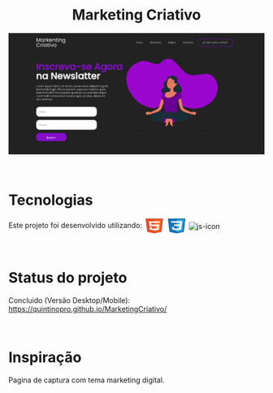 <h1 align="center">Marketing Criativo</h1>

<p align="center">
 <img src="./components/img/Capturar.PNG">
</p>

<br>

# Tecnologias
Este projeto foi desenvolvido utilizando:
    <img align="center" height="30" width="40" alt="html-icon" src="https://raw.githubusercontent.com/devicons/devicon/master/icons/html5/html5-original.svg">
    <img align="center" height="30" width="40" alt="css-icon" src="https://raw.githubusercontent.com/devicons/devicon/master/icons/css3/css3-original.svg">
    <img align="center" height="30" width="40" alt="js-icon" src="https://cdn.jsdelivr.net/gh/devicons/devicon/icons/javascript/javascript-original.svg">
          
 
<br>

# Status do projeto
Concluido (Versão Desktop/Mobile): https://quintinopro.github.io/MarketingCriativo/

<br>

# Inspiração
Pagina de captura com tema marketing digital. 

<br>


